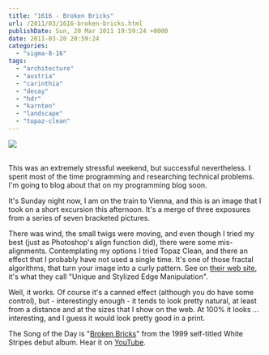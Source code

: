 ```yaml
---
title: "1616 - Broken Bricks"
url: /2011/03/1616-broken-bricks.html
publishDate: Sun, 20 Mar 2011 19:59:24 +0000
date: 2011-03-20 20:59:24
categories: 
  - "sigma-8-16"
tags: 
  - "architecture"
  - "austria"
  - "carinthia"
  - "decay"
  - "hdr"
  - "karnten"
  - "landscape"
  - "topaz-clean"
---
```

<div class="container">
<div class="center"><a target="_blank" href="https://d25zfm9zpd7gm5.cloudfront.net/1200x1200/2011/20110320_145417_hdr_ps.jpg"><img src="https://d25zfm9zpd7gm5.cloudfront.net/0600x0600/2011/20110320_145417_hdr_ps.jpg" /></a></div>
</div>
<br />

This was an extremely stressful weekend, but successful nevertheless. I spent most of the time programming and researching technical problems. I'm going to blog about that on my programming blog soon.

It's Sunday night now, I am on the train to Vienna, and this is an image that I took on a short excursion this afternoon. It's a merge of three exposures from a series of seven bracketed pictures. 

There was wind, the small twigs were moving, and even though I tried my best (just as Photoshop's align function did), there were some mis-alignments. Contemplating my options I tried Topaz Clean, and there an effect that I probably have not used a single time. It's one of those fractal algorithms, that turn your image into a curly pattern. See on <a href="http://www.topazlabs.com/clean/">their web site</a>, it's what they call "Unique and Stylized Edge Manipulation".


Well, it works. Of course it's a canned effect (although you do have some control), but - interestingly enough - it tends to look pretty natural, at least from a distance and at the sizes that I show on the web. At 100% it looks ... interesting, and I guess it would look pretty good in a print.

The Song of the Day is "<a target="_blank" href="http://www.lyricsmode.com/lyrics/w/white_stripes/broken_bricks.html">Broken Bricks</a>" from the 1999 self-titled White Stripes debut album. Hear it on <a target="_blank" href="http://www.youtube.com/watch?v=4cYJqCtDRTk">YouTube</a>.
